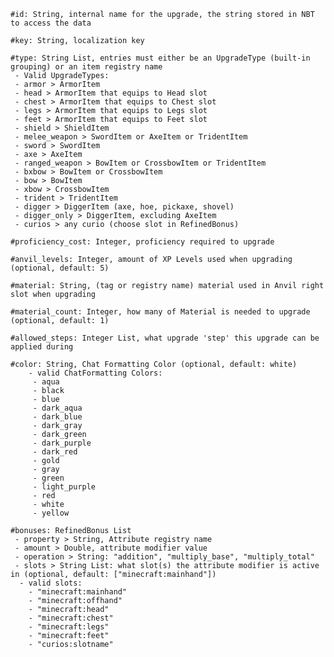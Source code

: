 	#id: String, internal name for the upgrade, the string stored in NBT to access the data
	
	#key: String, localization key
	
	#type: String List, entries must either be an UpgradeType (built-in grouping) or an item registry name
	 - Valid UpgradeTypes:
	 - armor > ArmorItem
	 - head > ArmorItem that equips to Head slot
	 - chest > ArmorItem that equips to Chest slot
	 - legs > ArmorItem that equips to Legs slot
	 - feet > ArmorItem that equips to Feet slot
	 - shield > ShieldItem
	 - melee_weapon > SwordItem or AxeItem or TridentItem
	 - sword > SwordItem
	 - axe > AxeItem
	 - ranged_weapon > BowItem or CrossbowItem or TridentItem
	 - bxbow > BowItem or CrossbowItem
	 - bow > BowItem
	 - xbow > CrossbowItem
	 - trident > TridentItem
	 - digger > DiggerItem (axe, hoe, pickaxe, shovel)
	 - digger_only > DiggerItem, excluding AxeItem
	 - curios > any curio (choose slot in RefinedBonus)
	 
	#proficiency_cost: Integer, proficiency required to upgrade
	
	#anvil_levels: Integer, amount of XP Levels used when upgrading (optional, default: 5)
	
	#material: String, (tag or registry name) material used in Anvil right slot when upgrading
	
	#material_count: Integer, how many of Material is needed to upgrade (optional, default: 1)
	
	#allowed_steps: Integer List, what upgrade 'step' this upgrade can be applied during
	
	#color: String, Chat Formatting Color (optional, default: white)
		- valid ChatFormatting Colors:
		 - aqua
		 - black
		 - blue
		 - dark_aqua
		 - dark_blue
		 - dark_gray
		 - dark_green
		 - dark_purple
		 - dark_red
		 - gold
		 - gray
		 - green
		 - light_purple
		 - red
		 - white
		 - yellow
		 
	#bonuses: RefinedBonus List
	 - property > String, Attribute registry name
	 - amount > Double, attribute modifier value
	 - operation > String: "addition", "multiply_base", "multiply_total"
	 - slots > String List: what slot(s) the attribute modifier is active in (optional, default: ["minecraft:mainhand"])
	  - valid slots:
		- "minecraft:mainhand"
		- "minecraft:offhand"
		- "minecraft:head"
		- "minecraft:chest"
		- "minecraft:legs"
		- "minecraft:feet"
		- "curios:slotname"
